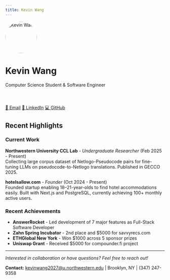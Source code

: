 ```yaml
---
title: Kevin Wang
---
```


<div class="resume-header">
    <img src="./images/me.jpg" alt="Kevin Wang" class="profile-image-placeholder" style="width: 100px; height: 100px; border-radius: 50%;">
    <h1>Kevin Wang</h1>
    <div class="subtitle">Computer Science Student & Software Engineer</div>
    <p style="color: white; opacity: 0.9; font-size: 1.1rem; margin-top: 1rem;">
        Sophomore CS Major at Northwestern University
    </p>
    <div class="contact-info">
        <a href="mailto:kevinwang2027@u.northwestern.edu" class="contact-item">📧 Email</a>
        <a href="https://www.linkedin.com/in/kevin-wang-08836a175/" class="contact-item">💼 LinkedIn</a>
        <a href="https://github.com/kev1n" class="contact-item">💻 GitHub</a>
    </div>
</div>

## Recent Highlights

### Current Work

**Northwestern University CCL Lab** - _Undergraduate Researcher_ (Feb 2025 - Present)  
Collecting large corpus dataset of Netlogo-Pseudocode pairs for fine-tuning LLMs on pseudocode-to-Netlogo translations. Published in GECCO 2025.

**hotelsallow.com** - _Founder_ (Oct 2024 - Present)  
Founded startup enabling 18–21-year-olds to find hotel accommodations easily. Built with Next.js and PostgreSQL, currently achieving 100+ monthly active users.

### Recent Achievements

- **AnswerRocket** - Led development of 7 major features as Full-Stack Software Developer
- **Zahn Spring Incubator** - 2nd place and $5000 for savvyrecs.com
- **ETHGlobal New York** - Won $1000 across 5 sponsor prizes
- **Uniswap Grant** - Received $5000 for compounder.fi project

---

_Interested in collaboration or have questions? Feel free to reach out!_

**Contact:** [kevinwang2027@u.northwestern.edu](mailto:kevinwang2027@u.northwestern.edu) | Brooklyn, NY | (347) 247-9358
